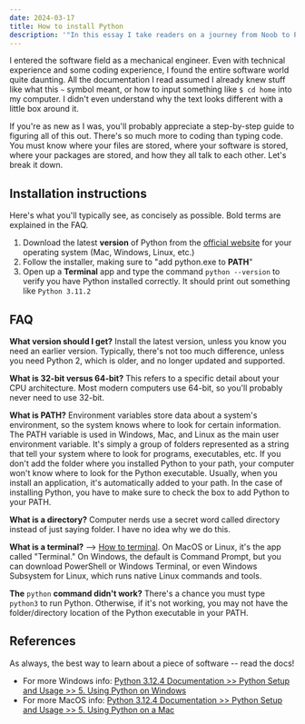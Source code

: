 ```yaml
---
date: 2024-03-17
title: How to install Python
description: '"In this essay I take readers on a journey from Noob to Python master, the same journey I undertook during my Masters degree to study AI."'
---
```

I entered the software field as a mechanical engineer. Even with technical experience and some coding experience, I found the entire software world quite daunting. All the documentation I read assumed I already knew stuff like what this `~` symbol meant, or how to input something like `$ cd home` into my computer. I didn't even understand why the text looks different with a little box around it.

If you're as new as I was, you'll probably appreciate a step-by-step guide to figuring all of this out. There's so much more to coding than typing code. You must know where your files are stored, where your software is stored, where your packages are stored, and how they all talk to each other. Let's break it down.

## Installation instructions
Here's what you'll typically see, as concisely as possible. Bold terms are explained in the FAQ.

1. Download the latest **version** of Python from the [official website](https://www.python.org/downloads/) for your operating system (Mac, Windows, Linux, etc.)
2. Follow the installer, making sure to "add python.exe to **PATH**"
3. Open up a **Terminal** app and type the command `python --version` to verify you have Python installed correctly. It should print out something like `Python 3.11.2`

## FAQ

**What version should I get?** Install the latest version, unless you know you need an earlier version. Typically, there's not too much difference, unless you need Python 2, which is older, and no longer updated and supported.

**What is 32-bit versus 64-bit?** This refers to a specific detail about your CPU architecture. Most modern computers use 64-bit, so you'll probably never need to use 32-bit.

**What is PATH?** Environment variables store data about a system's environment, so the system knows where to look for certain information. The PATH variable is used in Windows, Mac, and Linux as the main user environment variable. It's simply a group of folders represented as a string that tell your system where to look for programs, executables, etc. If you don't add the folder where you installed Python to your path, your computer won't know where to look for the Python executable. Usually, when you install an application, it's automatically added to your path. In the case of installing Python, you have to make sure to check the box to add Python to your PATH.

**What is a directory?** Computer nerds use a secret word called directory instead of just saying folder. I have no idea why we do this.

**What is a terminal?** --> [How to terminal](blog/how-to-terminal). On MacOS or Linux, it's the app called "Terminal." On Windows, the default is Command Prompt, but you can download PowerShell or Windows Terminal, or even Windows Subsystem for Linux, which runs native Linux commands and tools.

**The** `python` **command didn't work?** There's a chance you must type `python3` to run Python. Otherwise, if it's not working, you may not have the folder/directory location of the Python executable in your PATH.

## References
As always, the best way to learn about a piece of software -- read the docs!
- For more Windows info: [Python 3.12.4 Documentation >> Python Setup and Usage >> 5. Using Python on Windows](https://docs.python.org/3/using/windows.html)
- For more MacOS info: [Python 3.12.4 Documentation >> Python Setup and Usage >> 5. Using Python on a Mac](https://docs.python.org/3/using/mac.html)


